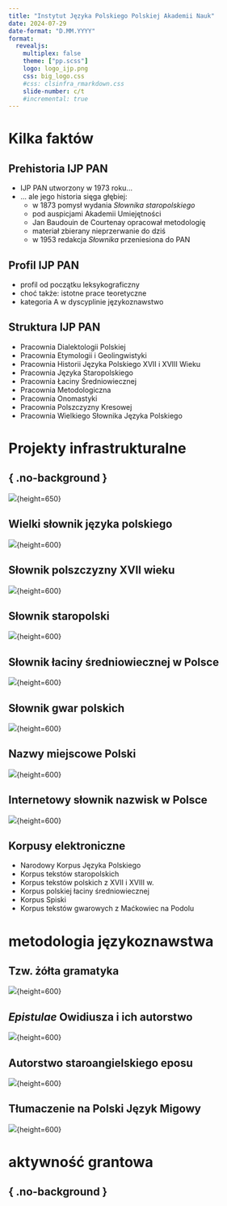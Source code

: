```yaml
---
title: "Instytut Języka Polskiego Polskiej Akademii Nauk"
date: 2024-07-29
date-format: "D.MM.YYYY"
format: 
  revealjs:
    multiplex: false
    theme: ["pp.scss"]
    logo: logo_ijp.png
    css: big_logo.css
    #css: clsinfra_rmarkdown.css
    slide-number: c/t
    #incremental: true
---
```





# Kilka faktów 


## Prehistoria IJP PAN

* IJP PAN utworzony w 1973 roku...
* ... ale jego historia sięga głębiej:
    * w 1873 pomysł wydania _Słownika staropolskiego_
    * pod auspicjami Akademii Umiejętności
    * Jan Baudouin de Courtenay opracował metodologię
    * materiał zbierany nieprzerwanie do dziś
    * w 1953 redakcja _Słownika_ przeniesiona do PAN


## Profil IJP PAN

* profil od początku leksykograficzny
* choć także: istotne prace teoretyczne
* kategoria A w dyscyplinie językoznawstwo



## Struktura IJP PAN

* Pracownia Dialektologii Polskiej
* Pracownia Etymologii i Geolingwistyki
* Pracownia Historii Języka Polskiego XVII i XVIII Wieku
* Pracownia Języka Staropolskiego
* Pracownia Łaciny Średniowiecznej
* Pracownia Metodologiczna
* Pracownia Onomastyki
* Pracownia Polszczyzny Kresowej
* Pracownia Wielkiego Słownika Języka Polskiego



# Projekty infrastrukturalne


## { .no-background }

![](img/kartoteka.jpg){height=650}



## Wielki słownik języka polskiego

![](img/wsjp.png){height=600}



## Słownik polszczyzny XVII wieku

![](img/sxvii.png){height=600}



## Słownik staropolski

![](img/sstp.jpg){height=600}



## Słownik łaciny średniowiecznej w Polsce

![](img/sl_lac.png){height=600}



## Słownik gwar polskich

![](img/sgp.jpg){height=600}



## Nazwy miejscowe Polski

![](img/NMPOL_XVI.jpg){height=600}



## Internetowy słownik nazwisk w Polsce

![](img/nazwiska.png){height=600}




## Korpusy elektroniczne

* Narodowy Korpus Języka Polskiego
* Korpus tekstów staropolskich
* Korpus tekstów polskich z XVII i XVIII w.
* Korpus polskiej łaciny średniowiecznej
* Korpus Spiski
* Korpus tekstów gwarowych z Maćkowiec na Podolu


# metodologia językoznawstwa


## Tzw. żółta gramatyka

![](img/zolta_gramatyka.jpg){height=600}



## _Epistulae_ Owidiusza i ich autorstwo

![](img/ovid.png){height=600}



## Autorstwo staroangielskiego eposu

![](img/beowulf.png){height=600}



## Tłumaczenie na Polski Język Migowy

![](img/avatar.png){height=600}



# aktywność grantowa


## { .no-background }





